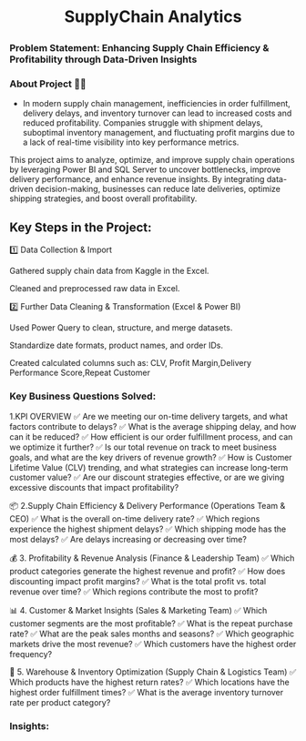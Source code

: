 <h1> <p style="text-align: center";>  <B> SupplyChain Analytics </B> 

 ### Problem Statement: Enhancing Supply Chain Efficiency & Profitability through Data-Driven Insights

### About Project 👨‍💻

- In modern supply chain management, inefficiencies in order fulfillment, delivery delays, and inventory turnover can lead to increased costs and reduced profitability. Companies struggle with shipment delays, suboptimal inventory management, and fluctuating profit margins due to a lack of real-time visibility into key performance metrics.

This project aims to analyze, optimize, and improve supply chain operations by leveraging Power BI and SQL Server to uncover bottlenecks, improve delivery performance, and enhance revenue insights. By integrating data-driven decision-making, businesses can reduce late deliveries, optimize shipping strategies, and boost overall profitability.


## Key Steps in the Project:

1️⃣ Data Collection & Import
  
   Gathered  supply chain data from Kaggle in the Excel.
  
   Cleaned and preprocessed raw data in Excel.
  
2️⃣ Further Data Cleaning & Transformation (Excel & Power BI)

  Used Power Query to clean, structure, and merge datasets.
  
  Standardize date formats, product names, and order IDs.
  
  Created calculated columns such as:
  CLV, Profit Margin,Delivery Performance Score,Repeat Customer

 ### Key Business Questions Solved:

1.KPI OVERVIEW
✅ Are we meeting our on-time delivery targets, and what factors contribute to delays?
✅ What is the average shipping delay, and how can it be reduced?
✅ How efficient is our order fulfillment process, and can we optimize it further?
✅ Is our total revenue on track to meet business goals, and what are the key drivers of revenue growth?
✅ How is Customer Lifetime Value (CLV) trending, and what strategies can increase long-term customer value?
✅ Are our discount strategies effective, or are we giving excessive discounts that impact profitability?

📦 2.Supply Chain Efficiency & Delivery Performance (Operations Team & CEO)
✅ What is the overall on-time delivery rate? 
✅ Which regions experience the highest shipment delays? 
✅ Which shipping mode has the most delays? 
✅ Are delays increasing or decreasing over time? 



💰  3. Profitability & Revenue Analysis (Finance & Leadership Team)
✅ Which product categories generate the highest revenue and profit?
✅ How does discounting impact profit margins?
✅ What is the total profit vs. total revenue over time? 
✅ Which regions contribute the most to profit?


📊 4. Customer & Market Insights (Sales & Marketing Team)
✅ Which customer segments are the most profitable? 
✅ What is the repeat purchase rate? 
✅ What are the peak sales months and seasons? 
✅ Which geographic markets drive the most revenue?
✅ Which customers have the highest order frequency? 

🚛 5. Warehouse & Inventory Optimization (Supply Chain & Logistics Team)
✅ Which products have the highest return rates? 
✅ Which locations have the highest order fulfillment times? 
✅ What is the average inventory turnover rate per product category? 

###  Insights:



